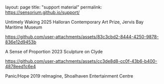 layout: page
title: "support material"
permalink: https://sensorium.github.io/support/


Untimely Waking
2025
Halloran Contemporary Art Prize, Jervis Bay Maritime Museum

https://github.com/user-attachments/assets/83c3cbd2-8444-4250-9878-836e12d9453b


A Sense of Proportion
2023
Sculpture on Clyde

https://github.com/user-attachments/assets/cc3de8d8-cc0f-43b6-b400-4878eed1c6e4


Panic/Hope
2019
reImagine, Shoalhaven Entertainment Centre
